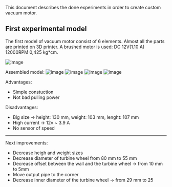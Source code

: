 This document describes the done experiments in order to create custom vacuum motor.

## First experimental model
The first model of vacuum motor consist of 6 elements. Almost all the parts are printed on 3D printer. A brushed motor is used: DC 12V(1.10 A) 12000RPM 0,425 kg*cm.

![image](https://user-images.githubusercontent.com/39415360/141312431-b7b5d5aa-9f0d-4dd7-a3db-c47cf404979d.png)

Assembled model:
![image](https://user-images.githubusercontent.com/39415360/141313108-ed363881-146c-425e-af63-1cf42458566f.png)
![image](https://user-images.githubusercontent.com/39415360/141313137-98834307-45a7-43a5-92d6-8bdb4071f1ff.png)
![image](https://user-images.githubusercontent.com/39415360/141313161-cd85fafb-951c-4d54-bf2e-e7acfa294a86.png)
![image](https://user-images.githubusercontent.com/39415360/141313228-57444d4d-fb4a-4730-8b9c-9480ef769b71.png)

Advantages:
* Simple constuction
* Not bad pulling power

Disadvantages:
* Big size -> height: 130 mm, weight: 103 mm, lenght: 107 mm
* High current -> 12v ~ 3.9 A
* No sensor of speed
--------------

Next improvements:
* Decrease heigh and weight sizes
* Decrease diameter of turbine wheel from 80 mm to 55 mm
* Decrease offset between the wall and the turbine wheel -> from 10 mm to 5mm
* Move output pipe to the corner
* Decrease inner diameter of the turbine wheel -> from 29 mm to 25
